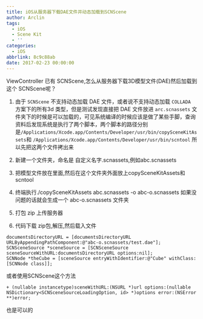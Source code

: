 ```yaml
---
title: iOS从服务器下载DAE文件并动态加载到SCNScene
author: Arclin
tags:
  - iOS
  - Scene Kit
  - ''
categories:
  - iOS
abbrlink: 8c9c88ab
date: 2017-02-23 00:00:00
---
```

ViewController 已有 SCNScene,怎么从服务器下载3D模型文件(DAE)然后加载到这个 SCNScene呢？

<!-- more -->

1. 由于 `SCNScene` 不支持动态加载 DAE 文件，或者说不支持动态加载 `COLLADA` 方案下的所有3d 类型，但是测试发现直接把 DAE 文件放进 `arc.scnassets` 文件夹下的时候是可以加载的，可见系统编译的时候应该是做了某些手脚，查询资料后发现系统是执行了两个脚本，两个脚本的路径分别是`/Applications/Xcode.app/Contents/Developer/usr/bin/copySceneKitAssets`和
`/Applications/Xcode.app/Contents/Developer/usr/bin/scntool` 所以先把这两个文件拷出来

2. 新建一个文件夹，命名是 自定义名字.scnassets,例如abc.scnassets

3. 把模型文件放在里面,然后在这个文件夹外面放上copySceneKitAssets和scntool
4. 终端执行./copySceneKitAssets abc.scnassets -o abc-o.scnassets 如果没问题的话就会生成一个 abc-o.scnassets 文件夹
5. 打包 zip 上传服务器
6. 代码下载 zip包,解压,然后载入文件

```
documentsDirectoryURL = [documentsDirectoryURL URLByAppendingPathComponent:@"abc-o.scnassets/test.dae"];
SCNSceneSource *sceneSource = [SCNSceneSource sceneSourceWithURL:documentsDirectoryURL options:nil];
SCNNode *theCube = [sceneSource entryWithIdentifier:@"Cube" withClass:[SCNNode class]];
```
或者使用SCNScene这个方法

```
+ (nullable instancetype)sceneWithURL:(NSURL *)url options:(nullable NSDictionary<SCNSceneSourceLoadingOption, id> *)options error:(NSError **)error;
```
也是可以的

